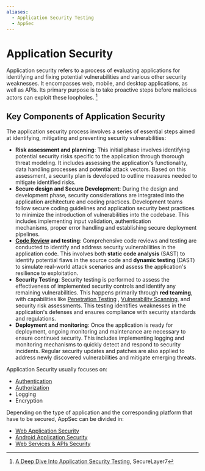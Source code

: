```yaml
---
aliases:
  - Application Security Testing
  - AppSec
---
```

# Application Security

Application security refers to a process of evaluating applications for identifying and fixing potential vulnerabilities and various other security weaknesses. It encompasses web, mobile, and desktop applications, as well as APIs. Its primary purpose is to take proactive steps before malicious actors can exploit these loopholes. [^securelayer7-appsec]

[^securelayer7-appsec]: [A Deep Dive Into Application Security Testing](../../Readwise/Articles/Penetration%20Testing%20and%20CyberSecurity%20Solution%20–%20SecureLayer7%20-%20A%20Deep%20Dive%20Into%20Application%20Security%20Testing.md), SecureLayer7

## Key Components of Application Security

The application security process involves a series of essential steps aimed at identifying, mitigating and preventing security vulnerabilities:
- **Risk assessment and planning**: This initial phase involves identifying potential security risks specific to the application through thorough threat modeling. It includes assessing the application's functionality, data handling processes and potential attack vectors. Based on this assessment, a security plan is developed to outline measures needed to mitigate identified risks.
- **Secure design and Secure Development**: During the design and development phase, security considerations are integrated into the application architecture and coding practices. Development teams follow secure coding guidelines and application security best practices to minimize the introduction of vulnerabilities into the codebase. This includes implementing input validation, authentication mechanisms, proper error handling and establishing secure deployment pipelines.
- **[Code Review](../Services/HTTP%20&%20HTTPS.md#White%20Box%20Analysis%20(Secure%20Code%20Review)) and testing**: Comprehensive code reviews and testing are conducted to identify and address security vulnerabilities in the application code. This involves both **static code analysis** (SAST) to identify potential flaws in the source code and **dynamic testing** (DAST) to simulate real-world attack scenarios and assess the application's resilience to exploitation.
- **Security Testing**: Security testing is performed to assess the effectiveness of implemented security controls and identify any remaining vulnerabilities. This happens primarily through **red teaming**, with capabilities like [Penetration Testing](Penetration%20Testing.md) , [Vulnerability Scanning](../Web%20&%20Network%20Hacking/Vulnerability%20Scanning.md), and security risk assessments. This testing identifies weaknesses in the application's defenses and ensures compliance with security standards and regulations.
- **Deployment and monitoring**: Once the application is ready for deployment, ongoing monitoring and maintenance are necessary to ensure continued security. This includes implementing logging and monitoring mechanisms to quickly detect and respond to security incidents. Regular security updates and patches are also applied to address newly discovered vulnerabilities and mitigate emerging threats.

Application Security usually focuses on:
- [Authentication](../Web%20&%20Network%20Hacking/Authentication.md)
- [Authorization](../Web%20&%20Network%20Hacking/Access%20control%20security%20models.md)
- Logging
- Encryption

Depending on the type of application and the corresponding platform that have to be secured, AppSec can be divided in:
- [Web Application Security](../Services/HTTP%20&%20HTTPS.md)
- [Android Application Security](../Mobile%20Hacking/Android%20Application%20Security.md)
- [Web Services & APIs Security](../Web%20&%20Network%20Hacking/Web%20Services%20&%20APIs.md)